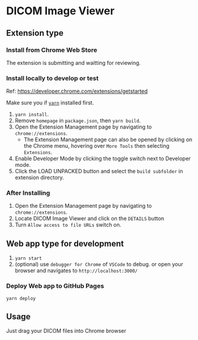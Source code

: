 # DICOM Image Viewer

## Extension type

### Install from Chrome Web Store

The extension is submitting and waitting for reviewing. 

### Install locally to develop or test

Ref: https://developer.chrome.com/extensions/getstarted

Make sure you if [`yarn`](https://yarnpkg.com/) installed first. 

1. `yarn install`.
2. Remove `homepage` in `package.json`, then `yarn build`.
3. Open the Extension Management page by navigating to `chrome://extensions`.
    - The Extension Management page can also be opened by clicking on the Chrome menu, hovering over `More Tools` then selecting `Extensions`.
4. Enable Developer Mode by clicking the toggle switch next to Developer mode.
5. Click the LOAD UNPACKED button and select the `build subfolder` in extension directory.

### After Installing 

1. Open the Extension Management page by navigating to `chrome://extensions`.
2. Locate DICOM Image Viewer and click on the `DETAILS` button
3. Turn `Allow access to file URLs` switch on. 

## Web app type for development

1. `yarn start`
2. (optional) use `debugger for Chrome` of `VSCode` to debug. or open your browser and navigates to `http://localhost:3000/`  

### Deploy Web app to GitHub Pages

`yarn deploy`

## Usage

Just drag your DICOM files into Chrome browser